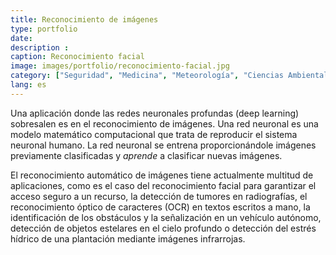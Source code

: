 ```yaml
---
title: Reconocimiento de imágenes
type: portfolio
date: 
description : 
caption: Reconocimiento facial
image: images/portfolio/reconocimiento-facial.jpg
category: ["Seguridad", "Medicina", "Meteorología", "Ciencias Ambientales"]
lang: es
---
```


Una aplicación donde las redes neuronales profundas (deep learning) sobresalen es en el reconocimiento de imágenes. Una red neuronal es una modelo matemático computacional que trata de reproducir el sistema neuronal humano. La red neuronal se entrena proporcionándole imágenes previamente clasificadas y _aprende_ a clasificar nuevas imágenes.

El reconocimiento automático de imágenes tiene actualmente multitud de aplicaciones, como es el caso del reconocimiento facial para garantizar el acceso seguro a un recurso, la detección de tumores en radiografías, el reconocimiento óptico de caracteres (OCR) en textos escritos a mano, la identificación de los obstáculos y la señalización en un vehículo autónomo, detección de objetos estelares en el cielo profundo o detección del estrés hídrico de una plantación mediante imágenes infrarrojas.
